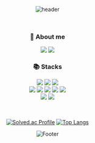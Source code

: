 <div align=center>
  
  ![header](https://capsule-render.vercel.app/api?type=Cylinder&color=FBEEAC&height=90&section=header&text=🏝️Welcome🏝️&fontSize=30&fontColor=000000)
</div>
<br>

<div align=center>
  <h3>🔎 About me</h3>
</div>

<p align="center"><a href="https://seoooc2.tistory.com/"><img src="https://img.shields.io/badge/My blog-FF3366?style=flat-square&logo=GitHub Sponsors&logoColor=white&link=https://seooc2.tistory.com/"/></a>
<a href="mailto:seyun373@gmail.com"><img src="https://img.shields.io/badge/Gmail-98DFD6?style=flat-square&logo=Gmail&logoColor=white&link=mailto:seyun373@gmail.com"/></a></p>


<div align=center>
  <h3>📚 Stacks</h3>
</div>
<div align=center>
  <img src="https://img.shields.io/badge/java-007396?style=flat-square&logo=java&logoColor=white">  
  <img src="https://img.shields.io/badge/Python-3766AB?style=flat-square&logo=Python&logoColor=white"/>
  <img src="https://img.shields.io/badge/mysql-4479A1?style=flat-square&logo=mysql&logoColor=white">
  <br>
  <img src="https://img.shields.io/badge/javascript-F7DF1E?style=flat-square&logo=javascript&logoColor=white">
  <img src="https://img.shields.io/badge/jquery-0769AD?style=flat-square&logo=jquery&logoColor=white">
  <img src="https://img.shields.io/badge/html5-E34F26?style=flat-square&logo=html5&logoColor=white">
  <img src="https://img.shields.io/badge/css-1572B6?style=flat-square&logo=css3&logoColor=white">
  <img src="https://img.shields.io/badge/node.js-339933?style=flat-square&logo=Node.js&logoColor=white">
  <br>
  <img src="https://img.shields.io/badge/spring-6DB33F?style=flat-square&logo=spring&logoColor=white">
  <img src="https://img.shields.io/badge/springboot-6DB33F?style=flat-square&logo=springboot&logoColor=white"><br><br><br>
  
  [![Solved.ac Profile](http://mazassumnida.wtf/api/v2/generate_badge?boj=psy373)](https://solved.ac/psy373/)
  [![Top Langs](https://github-readme-stats.vercel.app/api/top-langs/?username=Seyun-0106&layout=compact)](https://github.com/Seyun-0106/github-readme-stats)

  ![Footer](https://capsule-render.vercel.app/api?type=waving&color=91C8E4&height=150&section=footer)
</div>
